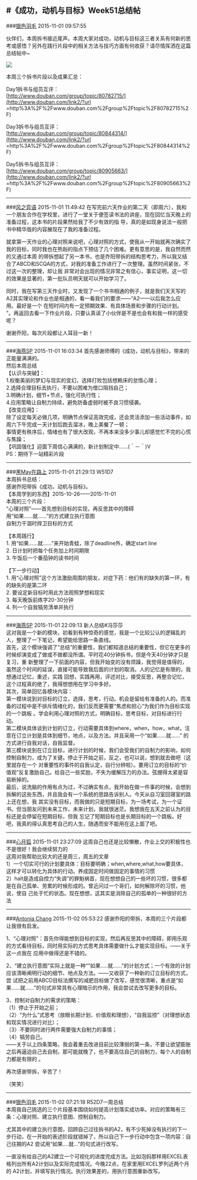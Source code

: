 #《成功，动机与目标》Week51总结帖
---
###[银色羽毛](http://www.douban.com/people/YZ_Joe/)	2015-11-01 09:57:55

伙伴们，本周拆书接近尾声。本周大家对成功，动机与目标这三者关系有何新的思考或感悟？另外在践行片段中的相关方法与技巧方面有何收获？请尽情挥洒在这篇总结帖中~  

![](http://img3.douban.com/view/group_topic/large/public/p37752734.jpg)

  
  
本周三个拆书片段以及成果汇总：  
  
Day1拆书与组员互评：  
[http://www.douban.com/group/topic/80782715/](http://www.douban.com/link2/?url
=http%3A%2F%2Fwww.douban.com%2Fgroup%2Ftopic%2F80782715%2F)  
  
Day3拆书与组员互评：  
[http://www.douban.com/group/topic/80844314/](http://www.douban.com/link2/?url
=http%3A%2F%2Fwww.douban.com%2Fgroup%2Ftopic%2F80844314%2F)  
  
Day5拆书与组员互评：  
[http://www.douban.com/group/topic/80905663/](http://www.douban.com/link2/?url
=http%3A%2F%2Fwww.douban.com%2Fgroup%2Ftopic%2F80905663%2F)


---
###[风之弈语](http://www.douban.com/people/124463884/)	2015-11-01 11:49:42
在写完前六天作业的第二天（即周六），我和一个朋友合作在学校里，进行了一堂关于便签读书法的讲座，现在回忆当天晚上的准备过程，这本书的片段果然给我了不少有效的指
导，真的是如现身说法一般把书中精华版的内容展现在了我的准备过程。  
  
就拿第一天作业的心理对照来说吧，心理对照的方式，使我从一开始就再次确实了我的目标，同时我也在熊赳的指点下预估了几个困难。更有意思的是，我自然而然的又通过本周
的带拆想起了另一本书，也是乔阳带拆的结构思考力，所以我又结合了ABCD和SCQA的方式，对我的准备工作进行了一次整理。虽然时间紧张，不过这一次的整理，却让我
非常对会出现的情况非常之有信心，事实证明，这一切的效果是显著的，第一批队员明天就可以开始学习了。  
  
同时，我在写第三天作业时，又发现了一个书书相通的例子，就是我们天天写的A2其实理论和作业也是相通的，看一看我们的要求——“A2——以后我怎么应用。最好是一个
在短时间内有一定预期效果、有具体场景和步骤的行动计划。 ”。再返回去看一下作业片段，只要认真读了小伙伴是不是也会有和我一样的感受呢？  
  
谢谢乔阳，每次片段都让人耳目一新！

---
###[海燕SP](http://www.douban.com/people/even1001/)	2015-11-01 16:03:34
首先感谢师傅的《成功，动机与目标》，带来的正能量满满的。  
然后本周总结  
【认识与突破】：  
1.权衡美丽的梦幻与现实的变幻，选择打败包括想赖床的怠惰心理；  
2.选择合理目标去执行，不要以困难为借口阻挡自己；  
3.明确计划，细节+节点，强化可执行性；  
4.应用策略让自制力持续，避免防备虚弱时被不良习惯侵袭。  
【改变应用】：  
除了设定每天必做几项，明确节点保证高效完成，还会灵活添加一些活动事件，如周六下午完成一天计划后跑去溜冰，晚上美餐了一顿；  
事情更有秩序后，情绪也有了很大改观，不再本来没多少事儿却感觉忙不完的心慌与焦躁；  
【巩固强化】迎面下周信心满满的，新计划制定中……(＾－＾)V  
PS：期待下一站精彩片段

---
###[黑May在路上](http://www.douban.com/people/63369196/)	2015-11-01 21:29:13
W51D7  
本周拆书总结：  
感谢乔阳带拆《成功，动机与目标》。  
【本周学到的东西】2015-10-26——2015-11-01  
本周的三个片段：  
“心理对照”——首先想到目标的实现，再反思其中的障碍  
用“如果......就......”的方式建立执行意图  
自制力干涸时捍卫目标的方式  
  
【本周践行】  
1\. 用“如果......就......”来开始青蛙，除了deadline外，确定start line  
2\. 日计划时把每个任务加上时间期限  
3\. 午饭后一个番茄钟的读书时间  
  
【下一步行动】  
1\. 用“心理对照”这个方法激励周围的朋友，对症下药：他们有的缺失的第一环，有的缺失的是第二环  
2\. 要设定新目标时用此方法观照梦想和现实  
3\. 每天晚饭前练字20-30分钟  
4\. 列一个自我犒劳清单并执行

---
###[海燕SP](http://www.douban.com/people/even1001/)	2015-11-01 22:09:13
新人总结#冯莎莎  
这对我是一个新的模块，初看到有种惊奇的感觉，我是一个比较公认的逻辑乱的人，整理了一下笔记，希望能给思路一条直线。  
首先，这个模块强调了“总结”的重要性，我们都知道总结的重要性，但它在更多的时候却演变成了做或不做都没所谓。平时花40分钟拆书，但是今天40分钟才只是复习，重
新整理了一下前面的内容，但我开始变的没有烦躁，我觉得是值得的，虽然这个时间的延误，直接可能导致我后面的计划的取消。人的记忆是有限的，我想通过记忆，重述，实践
回想，实践再用，评述对比，接受反思，再整合记忆，这个过程真的绝了，我得想想用在学习中多好。  
其次，简单回忆各模块内容：  
第一模块说到对目标的订立，选择，思考，行动。机会是留给有准备的人的。而准备的过程中是不排斥情绪化的，我们反而更需要“焦虑和担心”为我们作为目标实现的一个跳板
。学会利用心理对照的方式，明确目标，思考目标，对目标进行行动。  
第二模块具体谈到计划的订立，行动需要具体到where，when，how，what，注意在订立计划是具体到细节，地点，以及方法。并且采用一个“如果……就……”
的方式进行自我对话，自我监督。  
第三模块说到在订立目标，进行计划的时候，我们会受我们的自制力的影响，如何控制自制力，成为了关键。停止于开始之前，反之，也可以说，想到就去做吧（这里就存在一个
对重要性的事件的自我认定，自行分辨啦）。要用订立的目标的“价值观”反复激励自己。给自己一些奖励，不失为缓解压力的办法。弦绷得太紧是容易断掉的。  
最后，说洗脑的作用有点为过，不过确实有点，我开始在做一件事的时候，会想到拆解的这些东西，并且我会有一个系统的思路告诉别人。今天从自习室回寝室的路上还在想，我
其实没有目标，而我做的只是短期目标，为一场考试，为一个证书。但当朋友问到未来工作，未来计划，我就很迷茫。我想我在五天之前认为的目标还是会停留在短期目标，但我
忘记了短期目标也是长期目标的一个跳板。好吧，我真的得认真思考自己的人生，随遇而安不能用在这上面了吧。

---
###[心月狐](http://www.douban.com/people/134212816/)	2015-11-01 23:27:09
这周自己也还是比较懒散，作业上交的积极性也不是很好！我会继续努力的  
这周对我帮助比较大的还是周三，周五的文章  
1）一个切实可行的计划要具体：目标要明确；when,where,what,how要具体，这样才可以转化为具体的行动。养成固定时间做固定的事情的习惯  
2）halt是造成自控力“失调”的罪魁祸首，现在想想自己的一些坏的习惯，很多都是在自己孤单、劳累的时候形成的。曾近问过一个哥们，如何解除坏的习惯，他说，使自
己处于忙的状态。现在想想，这其实是消除自己的孤单的一种很好的方法

---
###[Antonia Chang](http://www.douban.com/people/45942858/)	2015-11-02 05:53:22
感谢乔阳的带拆，本周的三个片段都让我很有启发。  
  
1、“心理对照”：首先你得能想到目标的实现，然后再反思其中的障碍，即用乐观的方式看待目标，同时用实际的方式思考具体需要做什么才能实现目标。——关于这一点我在
应用中做得还是不错的。  
  
2、“建立执行意图”实际上就是一种“”如果…..就……”的计划方式；一个有效的计划应该清晰阐明行动的细节、地点及方法。——又收获了一种新的订立目标的方式，尝
试把之前用ABCD目标法撰写的减肥目标做了改写，感觉很清晰，重点是“如果......就......”的句式非常具有心理暗示的作用，我会尝试去改写更多的目标。  
  
3、控制对自制力的需求的策略：  
（1）停止于开始之前；  
（2）“为什么”式思考（放眼长期计划、价值观和理想），“自我监控”（对理想状态和现实情况进行对比）；  
（3）不要同时进行两件需要强大自制力的事情；  
（4）犒劳自己。  
——关于以上四条策略，我会着重去改进目前比较薄弱的第一条，不要让欲望膨胀之后再逼迫自己去自制，那可能就晚了，也不要高估自己的自制力，每个人的自制力都是有限的
。  
  
再次感谢带拆，辛苦了！  
  
（笑笑）

---
###[银色羽毛](http://www.douban.com/people/YZ_Joe/)	2015-11-02 07:21:18
R52D7一周总结  
本周我自己挑选的三个片段基本围绕如何提高计划落实成功率。对应的策略有三条：心理对照、建立执行意图、控制自制力。  
  
尤其其中的建立执行意图，回顾自己过往拆书的A2，有不少死掉没有执行的下一步行动，在一开始的表述阶段就错掉了，所以自己下一步行动中包含一项内容：自己往期的A2
尝试用“如果....就…”的句式进行改写。  
  
一直没有给自己的A2建立一个可视化的进度完成方法。比如泡妈那样用EXCEL表格列出所有A2计划以及实际完成情况。今晚22点，在家里用EXCEL罗列近两个月的
A2计划，并填写执行情况。执行效果差的，用执行意图重新改写。

